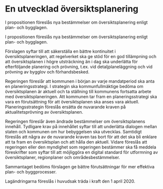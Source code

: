 # En utvecklad översiktsplanering

I propositionen föreslås nya bestämmelser om översiktsplanering enligt
plan- och bygglagen.

I propositionen föreslås nya bestämmelser om översiktsplanering enligt
plan- och bygglagen.

Förslagen syftar till att säkerställa en bättre kontinuitet i översiktsplaneringen, att regelverket ska ge stöd för en god tillämpning och att översiktsplanen i högre utsträckning än i dag ska underlätta för efterföljande planering och prövning, t.ex. vid detaljplaneläggning och vid prövning av bygglov och förhandsbesked.

Regeringen föreslår att kommunen i början av varje mandatperiod ska
anta en planeringsstrategi. I strategin ska kommunfullmäktige bedöma om översiktsplanen är aktuell och ta ställning till kommunens fortsatta arbete med översiktsplaneringen. Att kommunen tar fram en planeringsstrategi ska vara en förutsättning för att översiktsplanen ska anses vara aktuell. Planeringsstrategin föreslås ersätta de nuvarande kraven på aktualitetsprövning av översiktsplanen.

Regeringen föreslår även ändrade bestämmelser om översiktsplanens
innehåll. Tydligare krav på innehållet syftar till att underlätta dialogen
mellan staten och kommunen om hur bebyggelsen ska utvecklas. Samtidigt föreslås att några av de nuvarande kraven tas bort för att det ska bli enklare att ta fram en översiktsplan och att hålla den aktuell. Vidare föreslås att regeringen eller den myndighet som regeringen bestämmer ska få meddela föreskrifter som syftar till att möjliggöra en digital standard för utformning av översiktsplaner, regionplaner och områdesbestämmelser.

Sammantaget bedöms förslagen ge bättre förutsättningar för mer effektiva plan- och byggprocesser.

Lagändringarna föreslås i huvudsak träda i kraft den 1 april 2020.
